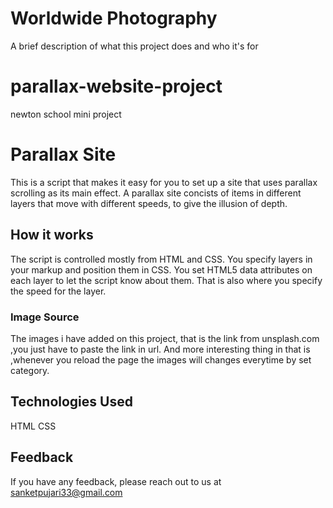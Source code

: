 
# Worldwide Photography

A brief description of what this project does and who it's for

# parallax-website-project

newton school mini project


# Parallax Site

This is a script that makes it easy for you to set up a site that uses parallax scrolling as its main effect. A parallax site concists of items in different layers that move with different speeds, to give the illusion of depth.


## How it works

The script is controlled mostly from HTML and CSS. You specify layers in your markup and position them in CSS. You set HTML5 data attributes on each layer to let the script know about them. That is also where you specify the speed for the layer.


### Image Source

The images i have added on this project, that is the link from unsplash.com ,you just have to paste the link in url.
And more interesting thing in that is ,whenever you reload the page the images will changes everytime by set category.


## Technologies Used

HTML
CSS


## Feedback

If you have any feedback, please reach out to us at sanketpujari33@gmail.com
